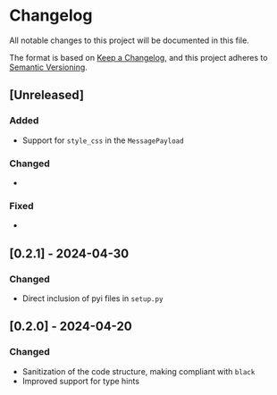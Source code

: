 # Changelog

All notable changes to this project will be documented in this file.

The format is based on [Keep a Changelog](https://keepachangelog.com/en/1.0.0/),
and this project adheres to [Semantic Versioning](https://semver.org/spec/v2.0.0.html).

## [Unreleased]

### Added

* Support for `style_css` in the `MessagePayload`

### Changed

*

### Fixed

*

## [0.2.1] - 2024-04-30

### Changed

* Direct inclusion of pyi files in `setup.py`

## [0.2.0] - 2024-04-20

### Changed

* Sanitization of the code structure, making compliant with `black`
* Improved support for type hints
